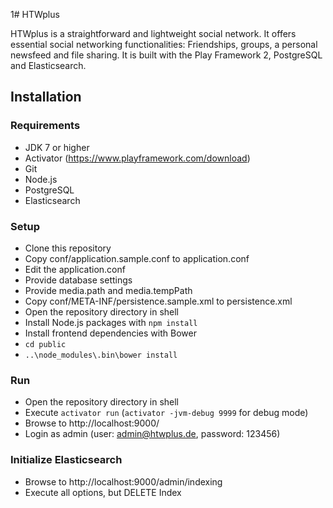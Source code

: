1# HTWplus

HTWplus is a straightforward and lightweight social network. It offers essential social networking functionalities: Friendships, groups, a personal newsfeed and file sharing. It is built with the Play Framework 2, PostgreSQL and Elasticsearch.

## Installation

### Requirements

* JDK 7 or higher
* Activator (https://www.playframework.com/download)
* Git
* Node.js
* PostgreSQL
* Elasticsearch

### Setup

* Clone this repository
* Copy conf/application.sample.conf to application.conf
* Edit the application.conf
 * Provide database settings
 * Provide media.path and media.tempPath
* Copy conf/META-INF/persistence.sample.xml to persistence.xml
* Open the repository directory in shell
* Install Node.js packages with `npm install`
* Install frontend dependencies with Bower
 * `cd public`
 * `..\node_modules\.bin\bower install`

### Run

* Open the repository directory in shell
* Execute `activator run` (`activator -jvm-debug 9999` for debug mode)
* Browse to http://localhost:9000/
* Login as admin (user: admin@htwplus.de, password: 123456)

### Initialize Elasticsearch

* Browse to http://localhost:9000/admin/indexing
* Execute all options, but DELETE Index
